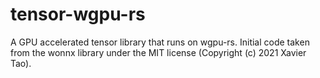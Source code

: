 # tensor-wgpu-rs
A GPU accelerated tensor library that runs on wgpu-rs. Initial code taken from the wonnx library under the MIT license (Copyright (c) 2021 Xavier Tao).
